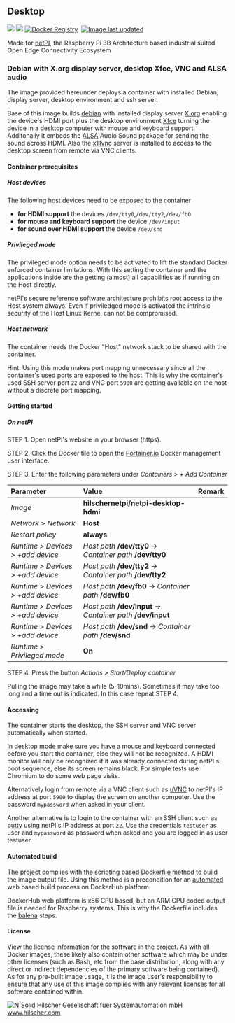 ## Desktop

[![](https://images.microbadger.com/badges/image/hilschernetpi/netpi-desktop-hdmi.svg)](https://microbadger.com/images/hilschernetpi/netpi-desktop-hdmi "Desktop")
[![](https://images.microbadger.com/badges/commit/hilschernetpi/netpi-desktop-hdmi.svg)](https://microbadger.com/images/hilschernetpi//netpi-desktop-hdmi "Desktop")
[![Docker Registry](https://img.shields.io/docker/pulls/hilschernetpi/netpi-desktop-hdmi.svg)](https://registry.hub.docker.com/u/hilschernetpi/netpi-desktop-hdmi/)&nbsp;
[![Image last updated](https://img.shields.io/badge/dynamic/json.svg?url=https://api.microbadger.com/v1/images/hilschernetpi/netpi-desktop-hdmi&label=Image%20last%20updated&query=$.LastUpdated&colorB=007ec6)](http://microbadger.com/images/hilschernetpi/netpi-desktop-hdmi "Image last updated")&nbsp;

Made for [netPI](https://www.netiot.com/netpi/), the Raspberry Pi 3B Architecture based industrial suited Open Edge Connectivity Ecosystem 

### Debian with X.org display server, desktop Xfce, VNC and ALSA audio

The image provided hereunder deploys a container with installed Debian, display server, desktop environment and ssh server.

Base of this image builds [debian](https://www.balena.io/docs/reference/base-images/base-images/) with installed display server [X.org](https://en.wikipedia.org/wiki/X.Org_Server) enabling the device's HDMI port plus the desktop environment [Xfce](https://www.xfce.org/?lang=en) turning the device in a desktop computer with mouse and keyboard support. Additonally it embeds the [ALSA](https://wiki.debian.org/ALSA) Audio Sound package for sending the sound across HDMI. Also the [x11vnc](https://en.wikipedia.org/wiki/X11vnc) server is installed to access to the desktop screen from remote via VNC clients.

#### Container prerequisites

##### Host devices

The following host devices need to be exposed to the container

* **for HDMI support** the devices `/dev/tty0`,`/dev/tty2`,`/dev/fb0`
* **for mouse and keyboard support** the device `/dev/input`
* **for sound over HDMI support** the device `/dev/snd`

##### Privileged mode

The privileged mode option needs to be activated to lift the standard Docker enforced container limitations. With this setting the container and the applications inside are the getting (almost) all capabilities as if running on the Host directly. 

netPI's secure reference software architecture prohibits root access to the Host system always. Even if priviledged mode is activated the intrinsic security of the Host Linux Kernel can not be compromised.

##### Host network

The container needs the Docker "Host" network stack to be shared with the container. 

Hint: Using this mode makes port mapping unnecessary since all the container's used ports are exposed to the host. This is why the container's used SSH server port `22` and VNC port `5900` are getting available on the host without a discrete port mapping.

#### Getting started

##### On netPI

STEP 1. Open netPI's website in your browser (https).

STEP 2. Click the Docker tile to open the [Portainer.io](http://portainer.io/) Docker management user interface.

STEP 3. Enter the following parameters under *Containers > + Add Container*

Parameter | Value | Remark
:---------|:------ |:------
*Image* | **hilschernetpi/netpi-desktop-hdmi**
*Network > Network* | **Host** |
*Restart policy* | **always**
*Runtime > Devices > +add device* | *Host path* **/dev/tty0** -> *Container path* **/dev/tty0** | 
*Runtime > Devices > +add device* | *Host path* **/dev/tty2** -> *Container path* **/dev/tty2** | 
*Runtime > Devices > +add device* | *Host path* **/dev/fb0** -> *Container path* **/dev/fb0** | 
*Runtime > Devices > +add device* | *Host path* **/dev/input** -> *Container path* **/dev/input** | 
*Runtime > Devices > +add device* | *Host path* **/dev/snd** -> *Container path* **/dev/snd** | 
*Runtime > Privileged mode* | **On** |

STEP 4. Press the button *Actions > Start/Deploy container*

Pulling the image may take a while (5-10mins). Sometimes it may take too long and a time out is indicated. In this case repeat STEP 4.

#### Accessing

The container starts the desktop, the SSH server and VNC server automatically when started.

In desktop mode make sure you have a mouse and keyboard connected before you start the container, else they will not be recognized. A HDMI monitor will only be recognized if it was already connected during netPI's boot sequence, else its screen remains black. For simple tests use Chromium to do some web page visits.

Alternatively login from remote via a VNC client such as [uVNC](https://www.uvnc.com/) to netPI's IP address at port `5900` to display the screen on another computer. Use the password `mypassword` when asked in your client.

Another alternative is to login to the container with an SSH client such as [putty](http://www.putty.org/) using netPI's IP address at port `22`. Use the credentials `testuser` as user and `mypassword` as password when asked and you are logged in as user testuser.

#### Automated build

The project complies with the scripting based [Dockerfile](https://docs.docker.com/engine/reference/builder/) method to build the image output file. Using this method is a precondition for an [automated](https://docs.docker.com/docker-hub/builds/) web based build process on DockerHub platform.

DockerHub web platform is x86 CPU based, but an ARM CPU coded output file is needed for Raspberry systems. This is why the Dockerfile includes the [balena](https://balena.io/blog/building-arm-containers-on-any-x86-machine-even-dockerhub/) steps.

#### License

View the license information for the software in the project. As with all Docker images, these likely also contain other software which may be under other licenses (such as Bash, etc from the base distribution, along with any direct or indirect dependencies of the primary software being contained).
As for any pre-built image usage, it is the image user's responsibility to ensure that any use of this image complies with any relevant licenses for all software contained within.

[![N|Solid](http://www.hilscher.com/fileadmin/templates/doctima_2013/resources/Images/logo_hilscher.png)](http://www.hilscher.com)  Hilscher Gesellschaft fuer Systemautomation mbH  www.hilscher.com
